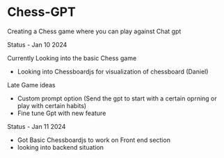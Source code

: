 # Chess-GPT
Creating a Chess game where you can play against Chat gpt

Status - Jan 10 2024

Currently Looking into the basic Chess game
 - Looking into Chessboardjs for visualization of chessboard (Daniel)

Late Game ideas

 - Custom prompt option (Send the gpt to start with a certain oprning or play with certain habits)
 - Fine tune Gpt with new feature

Status - Jan 11 2024
 - Got Basic Chessboardjs to work on Front end section
 - looking into backend situation
